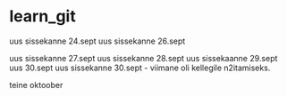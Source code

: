 # learn_git

uus sissekanne 24.sept
uus sissekanne 26.sept

uus sissekanne 27.sept
uus sissekanne 28.sept
uus sissekaanne 29.sept
uus 30.sept
uus sissekanne 30.sept - viimane oli kellegile n2itamiseks.

teine oktoober
